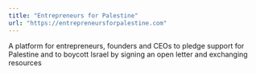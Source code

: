 ```yaml
---
title: "Entrepreneurs for Palestine"
url: "https://entrepreneursforpalestine.com"
---
```


A platform for entrepreneurs, founders and CEOs to pledge support for Palestine and to boycott Israel by signing an open letter and exchanging resources
